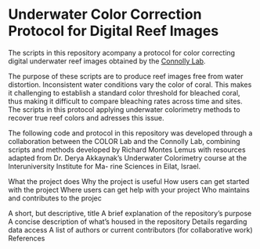 # Underwater Color Correction Protocol for Digital Reef Images

The scripts in this repository acompany a protocol for color correcting digital underwater reef images obtained by the [Connolly Lab](https://striresearch.si.edu/connolly-lab/). 

The purpose of these scripts are to produce reef images free from water distortion. Inconsistent water conditions vary the color of coral. This makes it challenging to establish a standard color threshold for bleached coral, thus making it difficult to compare bleaching rates across time and sites. The scripts in this protocol applying underwater colorimetry methods to recover true reef colors and adresses this issue. 



The following code and protocol in this repository was developed through a collaboration between the COLOR Lab and the Connolly
Lab, combining scripts and methods developed by Richard Montes Lemus with resources adapted
from Dr. Derya Akkaynak’s Underwater Colorimetry course at the Interuniversity Institute for Ma-
rine Sciences in Eilat, Israel. 

What the project does
Why the project is useful
How users can get started with the project
Where users can get help with your project
Who maintains and contributes to the projec

A short, but descriptive, title
A brief explanation of the repository’s purpose
A concise description of what’s housed in the repository
Details regarding data access
A list of authors or current contributors (for collaborative work)
References
